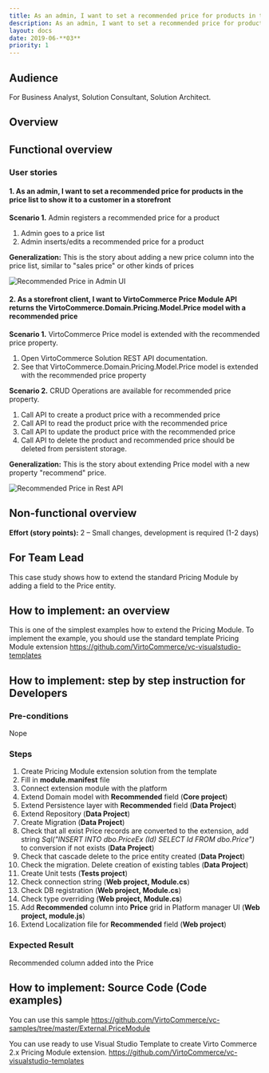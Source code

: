 ```yaml
---
title: As an admin, I want to set a recommended price for products in the price list so that customer see it in storefront
description: As an admin, I want to set a recommended price for products in the price list so that customer see it in storefront
layout: docs
date: 2019-06-**03**
priority: 1
---
```

## Audience

For Business Analyst, Solution Consultant, Solution Architect.

## Overview


## Functional overview

### User stories

#### 1. As an admin, I want to set a recommended price for products in the price list to show it to a customer in a storefront

**Scenario 1.** Admin registers a recommended price for a product

1. Admin goes to a price list
1. Admin inserts/edits a recommended price for a product

**Generalization:** This is the story about adding a new price column into the price list, similar to "sales price" or other kinds of prices

![Recommended Price in Admin UI](docs/technical-case-studies/media/image2019-5-21_12-7-38.png)

#### 2. As a storefront client, I want to VirtoCommerce Price Module API returns the VirtoCommerce.Domain.Pricing.Model.Price model with a recommended price

**Scenario 1.** VirtoCommerce Price model is extended with the recommended price property.
1. Open VirtoCommerce Solution REST API documentation.
1. See that VirtoCommerce.Domain.Pricing.Model.Price model is extended with the recommended price property

**Scenario 2.** CRUD Operations are available for recommended price property. 
1. Call API to create a product price with a recommended price
1. Call API to read the product price with the recommended price
1. Call API to update the product price with the recommended price
1. Call API to delete the product and recommended price should be deleted from persistent storage.

**Generalization:** This is the story about extending Price model with a new property "recommend" price.

![Recommended Price in Rest API](docs/technical-case-studies/media/image2019-5-17_18-40-56.png)

## Non-functional overview

**Effort (story points):** 2 – Small changes, development is required (1-2 days)


## For Team Lead

This case study shows how to extend the standard Pricing Module by adding a field to the Price entity.

## How to implement: an overview

This is one of the simplest examples how to extend the Pricing Module. To implement the example, you should use the standard template Pricing Module extension https://github.com/VirtoCommerce/vc-visualstudio-templates

## How to implement: step by step instruction for Developers

### Pre-conditions
Nope

### Steps
1.	Create Pricing Module extension solution from the template 
1.	Fill in **module.manifest** file
1.	Connect extension module with the platform
1.	Extend Domain model with **Recommended** field (**Core project**)
1.	Extend Persistence layer with **Recommended** field (**Data Project**)
1.	Extend Repository (**Data Project**)
1.	Create Migration (**Data Project**)
1. Check that all exist Price records are converted to the extension, add string *Sql("INSERT INTO dbo.PriceEx (Id) SELECT Id FROM dbo.Price")* to conversion if not exists (**Data Project**)
1.	Check that cascade delete to the price entity created (**Data Project**)
1. Check the migration. Delete creation of existing tables (**Data Project**)
1.	Create Unit tests (**Tests project**)
1.	Check connection string (**Web project, Module.cs**)
1.	Check DB registration (**Web project, Module.cs**)
1.	Check type overriding (**Web project, Module.cs**)
1.	Add **Recommended** column into **Price** grid in Platform manager UI (**Web project, module.js**)
1.	Extend Localization file for **Recommended** field (**Web project**)

### Expected Result
Recommended column added into the Price

## How to implement: Source Code (Code examples)
You can use this sample
https://github.com/VirtoCommerce/vc-samples/tree/master/External.PriceModule

You can use ready to use Visual Studio Template to create Virto Commerce 2.x Pricing Module extension.
https://github.com/VirtoCommerce/vc-visualstudio-templates